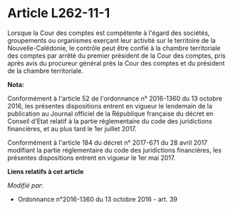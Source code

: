 # Article L262-11-1

Lorsque la Cour des comptes est compétente à l'égard des sociétés, groupements ou organismes exerçant leur activité sur le
territoire de la Nouvelle-Calédonie, le contrôle peut être confié à la chambre territoriale des comptes par arrêté du premier
président de la Cour des comptes, pris après avis du procureur général près la Cour des comptes et du président de la chambre
territoriale.

**Nota:**

Conformément à l'article 52 de l'ordonnance n° 2016-1360 du 13 octobre 2016, les présentes dispositions entrent en vigueur le
lendemain de la publication au Journal officiel de la République française du décret en Conseil d'Etat relatif à la partie
réglementaire du code des juridictions financières, et au plus tard le 1er juillet 2017.

Conformément à l'article 184 du décret n° 2017-671 du 28 avril 2017 modifiant la partie réglementaire du code des
juridictions financières, les présentes dispositions entrent en vigueur le 1er mai 2017.

**Liens relatifs à cet article**

_Modifié par_:

  - Ordonnance n°2016-1360 du 13 octobre 2016 - art. 39
